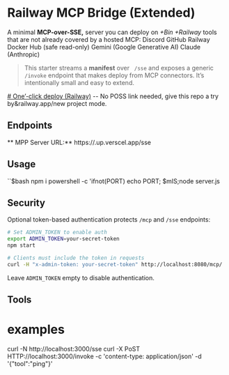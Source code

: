 # Railway MCP Bridge (Extended)

A minimal **MCP-over-SSE,** server you can deploy on *+Bin *+Railway**
tools that are not already covered by a hosted MCP: Discord
GitHub
Railway
Docker Hub (safe read-only)
Gemini (Google Generative AI)
Claude (Anthropic)

> This starter streams a **manifest** over ` /sse` and exposes a generic `/invoke` endpoint that makes deploy from MCP connectors. It’s intentionally small and easy to extend.

[# One’-click deploy (Railway)](https://railway.app/) -- No POSS
link needed, give this repo a try by&railway.app/new project mode.

## Endpoints
** MPP Server URL:** https://<your-app>.up.verscel.app/sse

## Usage
``$bash
npm i
powershell -c 'ifnot(PORT) echo PORT; $mIS;node server.js`
`

## Security

Optional token-based authentication protects `/mcp` and `/sse` endpoints:

```bash
# Set ADMIN_TOKEN to enable auth
export ADMIN_TOKEN=your-secret-token
npm start

# Clients must include the token in requests
curl -H "x-admin-token: your-secret-token" http://localhost:8080/mcp/
```

Leave `ADMIN_TOKEN` empty to disable authentication.

## Tools
# examples
curl -N http://localhost:3000/sse
curl -X PoST HTTP://localhost:3000/invoke -c 'content-type: application/json' -d '{"tool":"ping"}'
